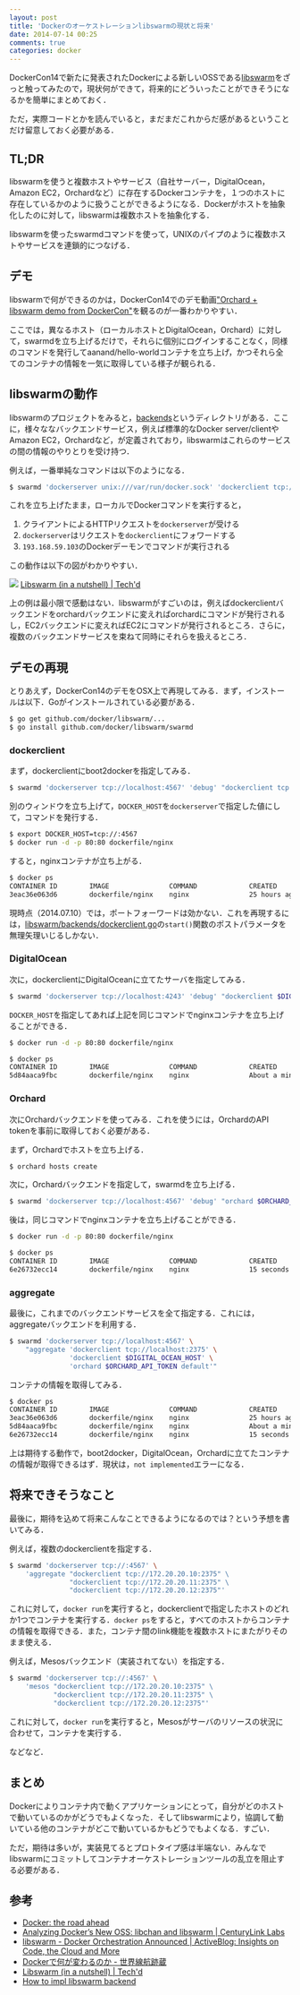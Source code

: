 ```yaml
---
layout: post
title: 'Dockerのオーケストレーションlibswarmの現状と将来'
date: 2014-07-14 00:25
comments: true
categories: docker
---
```


DockerCon14で新たに発表されたDockerによる新しいOSSである[libswarm](https://github.com/docker/libswarm)をざっと触ってみたので，現状何ができて，将来的にどういったことができそうになるかを簡単にまとめておく．

ただ，実際コードとかを読んでいると，まだまだこれからだ感があるということだけ留意しておく必要がある．

## TL;DR

libswarmを使うと複数ホストやサービス（自社サーバー，DigitalOcean，Amazon EC2，Orchardなど）に存在するDockerコンテナを，１つのホストに存在しているかのように扱うことができるようになる．Dockerがホストを抽象化したのに対して，libswarmは複数ホストを抽象化する．

libswarmを使ったswarmdコマンドを使って，UNIXのパイプのように複数ホストやサービスを連鎖的につなげる．

## デモ

libswarmで何ができるのかは，DockerCon14でのデモ動画["Orchard + libswarm demo from DockerCon"](https://www.youtube.com/watch?v=a_YbxWbHgQA)を観るのが一番わかりやすい．

ここでは，異なるホスト（ローカルホストとDigitalOcean，Orchard）に対して，swarmdを立ち上げるだけで，それらに個別にログインすることなく，同様のコマンドを発行してaanand/hello-worldコンテナを立ち上げ，かつそれら全てのコンテナの情報を一気に取得している様子が観られる．

## libswarmの動作

libswarmのプロジェクトをみると，[backends](https://github.com/docker/libswarm/tree/master/backends)というディレクトリがある．ここに，様々ななバックエンドサービス，例えば標準的なDocker server/clientやAmazon EC2，Orchardなど，が定義されており，libswarmはこれらのサービスの間の情報のやりとりを受け持つ．

例えば，一番単純なコマンドは以下のようになる．

```bash
$ swarmd 'dockerserver unix:///var/run/docker.sock' 'dockerclient tcp://192.168.59.103:2375'
```

これを立ち上げたまま，ローカルでDockerコマンドを実行すると，

1. クライアントによるHTTPリクエストを`dockerserver`が受ける
2. `dockerserver`はリクエストを`dockerclient`にフォワードする
3. `193.168.59.103`のDockerデーモンでコマンドが実行される

この動作は以下の図がわかりやすい．

![](http://www.tech-d.net/wp-content/uploads/2014/07/548d351e8542debc543ca059d96859c9.png)
[Libswarm (in a nutshell) | Tech'd](http://www.tech-d.net/2014/07/03/libswarm/)


上の例は最小限で感動はない．libswarmがすごいのは，例えばdockerclientバックエンドをorchardバックエンドに変えればorchardにコマンドが発行されるし，EC2バックエンドに変えればEC2にコマンドが発行されるところ．さらに，複数のバックエンドサービスを束ねて同時にそれらを扱えるところ．

## デモの再現

とりあえず，DockerCon14のデモをOSX上で再現してみる．まず，インストールは以下．Goがインストールされている必要がある．

```bash
$ go get github.com/docker/libswarm/...
$ go install github.com/docker/libswarm/swarmd
```

### dockerclient

まず，dockerclientにboot2dockerを指定してみる．

```bash
$ swarmd 'dockerserver tcp://localhost:4567' 'debug' "dockerclient tcp://:2375"
```

別のウィンドウを立ち上げて，`DOCKER_HOST`を`dockerserver`で指定した値にして，コマンドを発行する．

```bash
$ export DOCKER_HOST=tcp://:4567
$ docker run -d -p 80:80 dockerfile/nginx
```

すると，nginxコンテナが立ち上がる．

```bash
$ docker ps
CONTAINER ID        IMAGE               COMMAND             CREATED             STATUS              PORTS                       NAMES
3eac36e063d6        dockerfile/nginx    nginx               25 hours ago        Up                  0.0.0.0:80->80/tcp, 0/tcp   evil_leakey
```

現時点（2014.07.10）では，ポートフォーワードは効かない．これを再現するには，[libswarm/backends/dockerclient.go](https://github.com/docker/libswarm/blob/master/backends/dockerclient.go)の`start()`関数のポストパラメータを無理矢理いじるしかない．

### DigitalOcean

次に，dockerclientにDigitalOceanに立てたサーバを指定してみる．

```bash
$ swarmd 'dockerserver tcp://localhost:4243' 'debug' "dockerclient $DIGITAL_OCEAN_HOST"
```

`DOCKER_HOST`を指定してあれば上記を同じコマンドでnginxコンテナを立ち上げることができる．

```bash
$ docker run -d -p 80:80 dockerfile/nginx
```

```bash
$ docker ps
CONTAINER ID        IMAGE               COMMAND             CREATED              STATUS              PORTS                       NAMES
5d84aaca9fbc        dockerfile/nginx    nginx               About a minute ago   Up                  0.0.0.0:80->80/tcp, 0/tcp   happy_mayer
```

### Orchard

次にOrchardバックエンドを使ってみる．これを使うには，OrchardのAPI tokenを事前に取得しておく必要がある．

まず，Orchardでホストを立ち上げる．

```bash
$ orchard hosts create
```

次に，Orchardバックエンドを指定して，swarmdを立ち上げる．

```bash
$ swarmd 'dockerserver tcp://localhost:4567' 'debug' "orchard $ORCHARD_API_TOKEN default"
```

後は，同じコマンドでnginxコンテナを立ち上げることができる．

```bash
$ docker run -d -p 80:80 dockerfile/nginx
```

```bash
$ docker ps
CONTAINER ID        IMAGE               COMMAND             CREATED             STATUS              PORTS                       NAMES
6e26732ecc14        dockerfile/nginx    nginx               15 seconds ago      Up                  0.0.0.0:80->80/tcp, 0/tcp   nostalgic_pike
```

### aggregate

最後に，これまでのバックエンドサービスを全て指定する．これには，aggregateバックエンドを利用する．

```bash
$ swarmd 'dockerserver tcp://localhost:4567' \
    "aggregate 'dockerclient tcp://localhost:2375' \
               'dockerclient $DIGITAL_OCEAN_HOST' \
               'orchard $ORCHARD_API_TOKEN default'"
```

コンテナの情報を取得してみる．

```bash
$ docker ps
CONTAINER ID        IMAGE               COMMAND             CREATED             STATUS              PORTS                       NAMES
3eac36e063d6        dockerfile/nginx    nginx               25 hours ago        Up                  0.0.0.0:80->80/tcp, 0/tcp   evil_leakey
5d84aaca9fbc        dockerfile/nginx    nginx               About a minute ago   Up                  0.0.0.0:80->80/tcp, 0/tcp   happy_mayer
6e26732ecc14        dockerfile/nginx    nginx               15 seconds ago      Up                  0.0.0.0:80->80/tcp, 0/tcp   nostalgic_pike
```

上は期待する動作で，boot2docker，DigitalOcean，Orchardに立てたコンテナの情報が取得できるはず．現状は，`not implemented`エラーになる．


## 将来できそうなこと

最後に，期待を込めて将来こんなことできるようになるのでは？という予想を書いてみる．

例えば，複数のdockerclientを指定する．

```bash
$ swarmd 'dockerserver tcp://:4567' \
    'aggregate "dockerclient tcp://172.20.20.10:2375" \
               "dockerclient tcp://172.20.20.11:2375" \
               "dockerclient tcp://172.20.20.12:2375"'
```

これに対して，`docker run`を実行すると，dockerclientで指定したホストのどれか1つでコンテナを実行する．`docker ps`をすると，すべてのホストからコンテナの情報を取得できる．また，コンテナ間のlink機能を複数ホストにまたがりそのまま使える．

例えば，Mesosバックエンド（実装されてない）を指定する．

```bash
$ swarmd 'dockerserver tcp://:4567' \
    'mesos "dockerclient tcp://172.20.20.10:2375" \
           "dockerclient tcp://172.20.20.11:2375" \
           "dockerclient tcp://172.20.20.12:2375"'
```

これに対して，`docker run`を実行すると，Mesosがサーバのリソースの状況に合わせて，コンテナを実行する．

などなど．


## まとめ

Dockerによりコンテナ内で動くアプリケーションにとって，自分がどのホストで動いているのかがどうでもよくなった．そしてlibswarmにより，協調して動いている他のコンテナがどこで動いているかもどうでもよくなる．すごい．

ただ，期待は多いが，実装見てるとプロトタイプ感は半端ない．みんなでlibswarmにコミットしてコンテナオーケストレーションツールの乱立を阻止する必要がある．

## 参考

- [Docker: the road ahead](http://www.slideshare.net/shykes/docker-the-road-ahead)
- [Analyzing Docker’s New OSS: libchan and libswarm | CenturyLink Labs](http://www.centurylinklabs.com/analyzing-dockers-new-oss-libchan-and-libswarm/)
- [libswarm - Docker Orchestration Announced | ActiveBlog: Insights on Code, the Cloud and More](http://www.activestate.com/blog/2014/06/libswarm-docker-orchestration-announced)
- [Dockerで何が変わるのか - 世界線航跡蔵](http://yugui.jp/articles/880)
- [Libswarm (in a nutshell) | Tech'd](http://www.tech-d.net/2014/07/03/libswarm/)
- [How to impl libswarm backend](http://www.slideshare.net/YutakaMatsubara/out-36624126)

